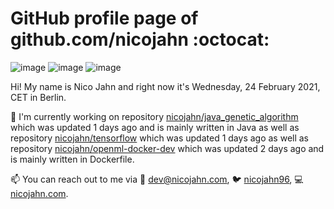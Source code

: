 # GitHub profile page of <!-- github -->github.com/nicojahn<!-- github --> :octocat:

![image](https://img.shields.io/badge/in%20progress%20since-aug.%201996-blue?style=flat) ![image](https://img.shields.io/badge/runs%20on-caffeine-brown?style=flat&logo=buy-me-a-coffee&logoColor=brown) ![image](https://img.shields.io/badge/homepage-blank-white?style=flat&?link=https://nicojahn.com&link=https://nicojahn.com)

Hi! My name is <!-- name -->Nico Jahn<!-- name --> and right now it's <!-- date -->Wednesday, 24 February 2021, CET<!-- date --> in <!-- city -->Berlin<!-- city -->.

🔭 I'm currently working on <!-- projects -->repository [nicojahn/java_genetic_algorithm](https://github.com/nicojahn/java_genetic_algorithm) which was updated 1 days ago and is mainly written in Java as well as repository [nicojahn/tensorflow](https://github.com/nicojahn/tensorflow) which was updated 1 days ago as well as repository [nicojahn/openml-docker-dev](https://github.com/nicojahn/openml-docker-dev) which was updated 2 days ago and is mainly written in Dockerfile<!-- projects -->.

📫 You can reach out to me via <!-- contact -->:email: dev@nicojahn.com, :bird: [nicojahn96](https://twitter.com/nicojahn96), :computer: [nicojahn.com](https://nicojahn.com)<!-- contact -->.
